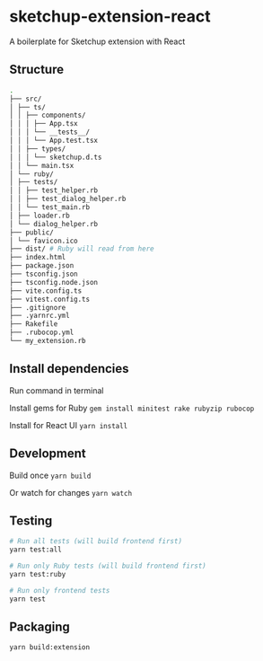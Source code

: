 # sketchup-extension-react

A boilerplate for Sketchup extension with React

## Structure

```sh
.
├── src/
│ ├── ts/
│ │ ├── components/
│ │ │ ├── App.tsx
│ │ │ └── __tests__/
│ │ │ └── App.test.tsx
│ │ ├── types/
│ │ │ └── sketchup.d.ts
│ │ └── main.tsx
│ └── ruby/
│ ├── tests/
│ │ ├── test_helper.rb
│ │ ├── test_dialog_helper.rb
│ │ └── test_main.rb
│ ├── loader.rb
│ └── dialog_helper.rb
├── public/
│ └── favicon.ico
├── dist/ # Ruby will read from here
├── index.html
├── package.json
├── tsconfig.json
├── tsconfig.node.json
├── vite.config.ts
├── vitest.config.ts
├── .gitignore
├── .yarnrc.yml
├── Rakefile
├── .rubocop.yml
└── my_extension.rb
```

## Install dependencies

Run command in terminal

Install gems for Ruby
`gem install minitest rake rubyzip rubocop`

Install for React UI
`yarn install`

## Development

Build once `yarn build`

Or watch for changes `yarn watch`

## Testing

```sh
# Run all tests (will build frontend first)
yarn test:all

# Run only Ruby tests (will build frontend first)
yarn test:ruby

# Run only frontend tests
yarn test

```

## Packaging

`yarn build:extension`
